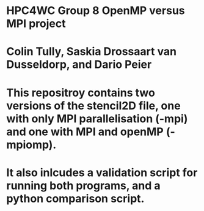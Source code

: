 # HPC4WC Group 8 OpenMP versus MPI project
# Colin Tully, Saskia Drossaart van Dusseldorp, and Dario Peier

# This repositroy contains two versions of the stencil2D file, one with only MPI parallelisation (-mpi) and one with MPI and openMP (-mpiomp).
# It also inlcudes a validation script for running both programs, and a python comparison script.
